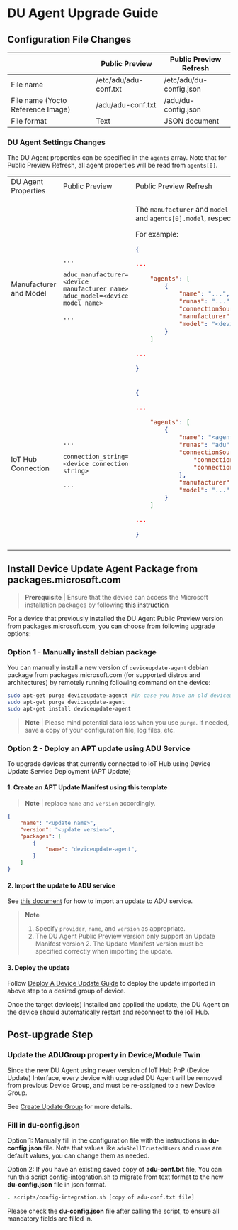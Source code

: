# DU Agent Upgrade Guide

## Configuration File Changes

|| Public Preview | Public Preview Refresh|
|----|----|----|
| File name| /etc/adu/adu-conf.txt | /etc/adu/du-config.json |
| File name (Yocto Reference Image)| /adu/adu-conf.txt | /adu/du-config.json |
| File format| Text | JSON document|

### DU Agent Settings Changes

The DU Agent properties can be specified in the `agents` array. Note that for Public Preview Refresh, all agent properties will be read from `agents[0]`.

<table>
<tr>
<td>DU Agent Properties</td><td>Public Preview</td><td>Public Preview Refresh</td></tr>

<tr>
<td>
Manufacturer and Model
</td>

<td>

```text
...

aduc_manufacturer=<device manufacturer name>
aduc_model=<device model name>

...
```

<td>

The `manufacturer` and `model` must be specified in an `agents[0].manufacturer` and `agents[0].model`, respectively.

For example:

```json
{

...

    "agents": [
        {
            "name": "...",
            "runas": "...",
            "connectionSource": { ... },
            "manufacturer": "<device manufacturer name>",
            "model": "<device model name>"
        }
    ]

...

}
```
</td>

</td></tr>
<tr>
<td>IoT Hub Connection
</td>

<td>

```text
...

connection_string=<device connection string>

...
```

<td>

```json
{

...

    "agents": [
        {
            "name": "<agent process name>",
            "runas": "adu",
            "connectionSource": {
                "connectionType": "string",
                "connectionData": "<device or module connection string>"
            },
            "manufacturer": "...",
            "model": "..."
        }
    ]

...

}
```

</td>

</td></tr>
<tr><td></td><td></td><td></td></tr>
</table>

## Install Device Update Agent Package from packages.microsoft.com

> **Prerequisite** | Ensure that the device can access the Microsoft installation packages by following [this instruction](https://docs.microsoft.com/azure/iot-edge/how-to-provision-single-device-linux-symmetric?view=iotedge-2020-11&preserve-view=true&tabs=azure-portal#access-the-microsoft-installation-packages)

For a device that previously installed the DU Agent Public Preview version from packages.microsoft.com, you can choose from following upgrade options:

### Option 1 - Manually install debian package

You can manually install a new version of `deviceupdate-agent` debian package from packages.microsoft.com (for supported distros and architectures) by remotely running following command on the device:

```sh
sudo apt-get purge deviceupdate-agentt #In case you have an old deviceupdate-agent in the system
sudo apt-get purge deviceupdate-agent
sudo apt-get install deviceupdate-agent
```

>**Note** | Please mind potential data loss when you use `purge`. If needed, save a copy of your configuration file, log files, etc.

### Option 2 - Deploy an APT update using ADU Service

To upgrade devices that currently connected to IoT Hub using Device Update Service Deployment (APT Update)

#### 1. Create an APT Update Manifest using this template

> **Note** | replace `name` and `version` accordingly.

````json
{
    "name": "<update name>",
    "version": "<update version>",
    "packages": [
        {
            "name": "deviceupdate-agent",
        }
    ]
}
````

#### 2. Import the update to ADU service

See [this document](../../tools/AduCmdlets/README.md) for how to import an update to ADU service.

>**Note**
>1. Specify `provider`, `name`, and `version` as appropriate.
>2. The DU Agent Public Preview version only support an Update Manifest version 2. The Update Manifest version must be specified correctly when importing the update.

#### 3. Deploy the update

Follow [Deploy A Device Update Guide](https://docs.microsoft.com/en-us/azure/iot-hub-device-update/deploy-update) to deploy the update imported in above step to a desired group of device.

Once the target device(s) installed and applied the update, the DU Agent on the device should automatically restart and reconnect to the IoT Hub.

## Post-upgrade Step

### Update the ADUGroup property in Device/Module Twin

Since the new DU Agent using newer version of IoT Hub PnP (Device Update) Interface, every device with upgraded DU Agent will be removed from previous Device Group, and must be re-assigned to a new Device Group.

See [Create Update Group](https://docs.microsoft.com/en-us/azure/iot-hub-device-update/create-update-group) for more details.

### Fill in du-config.json

Option 1:
Manually fill in the configuration file with the instructions in **du-config.json** file. Note that values like `aduShellTrustedUsers` and `runas` are default values, you can change them as needed.

Option 2:
If you have an existing saved copy of **adu-conf.txt** file, You can run this script [config-integration.sh](../../scripts/config-integration.sh) to migrate from text format to the new **du-config.json** file in json format.

```sh
. scripts/config-integration.sh [copy of adu-conf.txt file]
```

Please check the **du-config.json** file after calling the script, to ensure all mandatory fields are filled in.
